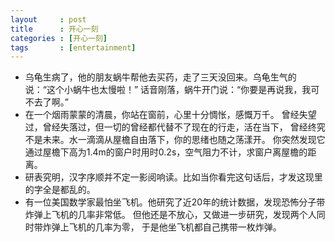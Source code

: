 ```yaml
---
layout     : post
title      : 开心一刻
categories : [开心一刻]
tags       : [entertainment]
---
```

* 乌龟生病了，他的朋友蜗牛帮他去买药，走了三天没回来。乌龟生气的说：“这个小蜗牛也太慢啦！” 话音刚落，蜗牛开门说：“你要是再说我，我可不去了啊。”
* 在一个烟雨蒙蒙的清晨，你站在窗前，心里十分惆怅，感慨万千。 曾经失望过，曾经失落过，但一切的曾经都代替不了现在的行走，活在当下， 曾经终究不是未来。水一滴滴从屋檐自由落下，你的思绪也随之荡漾开。 你突然发现它通过屋檐下高为1.4m的窗户时用时0.2s，空气阻力不计，求窗户离屋檐的距离。
* 研表究明，汉字序顺并不定一影阅响读。比如当你看完这句话后，才发这现里的字全是都乱的。
* 有一位美国数学家最怕坐飞机。他研究了近20年的统计数据，发现恐怖分子带炸弹上飞机的几率非常低。 但他还是不放心，又做进一步研究，发现两个人同时带炸弹上飞机的几率为零， 于是他坐飞机都自己携带一枚炸弹。
